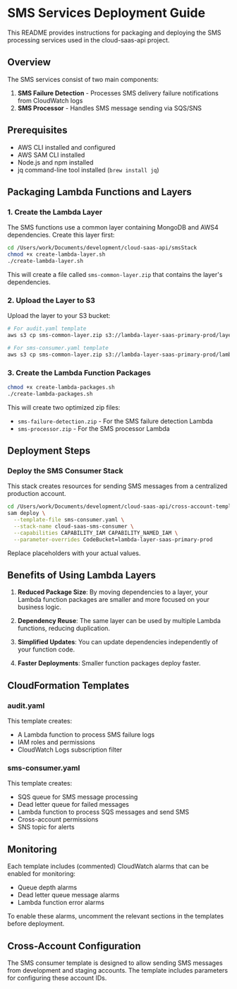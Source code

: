 # SMS Services Deployment Guide

This README provides instructions for packaging and deploying the SMS processing services used in the cloud-saas-api project.

## Overview

The SMS services consist of two main components:

1. **SMS Failure Detection** - Processes SMS delivery failure notifications from CloudWatch logs
2. **SMS Processor** - Handles SMS message sending via SQS/SNS

## Prerequisites

- AWS CLI installed and configured
- AWS SAM CLI installed
- Node.js and npm installed
- jq command-line tool installed (`brew install jq`)

## Packaging Lambda Functions and Layers

### 1. Create the Lambda Layer

The SMS functions use a common layer containing MongoDB and AWS4 dependencies. Create this layer first:

```bash
cd /Users/work/Documents/development/cloud-saas-api/smsStack
chmod +x create-lambda-layer.sh
./create-lambda-layer.sh
```

This will create a file called `sms-common-layer.zip` that contains the layer's dependencies.

### 2. Upload the Layer to S3

Upload the layer to your S3 bucket:

```bash
# For audit.yaml template
aws s3 cp sms-common-layer.zip s3://lambda-layer-saas-primary-prod/layers/sms-common-layer.zip

# For sms-consumer.yaml template
aws s3 cp sms-common-layer.zip s3://lambda-layer-saas-primary-prod/lambda/sms-processor/layers/sms-common-layer.zip
```

### 3. Create the Lambda Function Packages

```bash
chmod +x create-lambda-packages.sh
./create-lambda-packages.sh
```

This will create two optimized zip files:
- `sms-failure-detection.zip` - For the SMS failure detection Lambda
- `sms-processor.zip` - For the SMS processor Lambda

## Deployment Steps

### Deploy the SMS Consumer Stack

This stack creates resources for sending SMS messages from a centralized production account.

```bash
cd /Users/work/Documents/development/cloud-saas-api/cross-account-templates
sam deploy \
  --template-file sms-consumer.yaml \
  --stack-name cloud-saas-sms-consumer \
  --capabilities CAPABILITY_IAM CAPABILITY_NAMED_IAM \
  --parameter-overrides CodeBucket=lambda-layer-saas-primary-prod
```

Replace placeholders with your actual values.

## Benefits of Using Lambda Layers

1. **Reduced Package Size**: By moving dependencies to a layer, your Lambda function packages are smaller and more focused on your business logic.

2. **Dependency Reuse**: The same layer can be used by multiple Lambda functions, reducing duplication.

3. **Simplified Updates**: You can update dependencies independently of your function code.

4. **Faster Deployments**: Smaller function packages deploy faster.

## CloudFormation Templates

### audit.yaml

This template creates:
- A Lambda function to process SMS failure logs
- IAM roles and permissions
- CloudWatch Logs subscription filter

### sms-consumer.yaml

This template creates:
- SQS queue for SMS message processing
- Dead letter queue for failed messages
- Lambda function to process SQS messages and send SMS
- Cross-account permissions
- SNS topic for alerts

## Monitoring

Each template includes (commented) CloudWatch alarms that can be enabled for monitoring:
- Queue depth alarms
- Dead letter queue message alarms
- Lambda function error alarms

To enable these alarms, uncomment the relevant sections in the templates before deployment.

## Cross-Account Configuration

The SMS consumer template is designed to allow sending SMS messages from development and staging accounts. The template includes parameters for configuring these account IDs.
